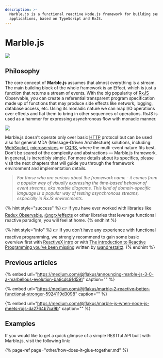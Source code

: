 ```yaml
---
description: >-
  Marble.js is a functional reactive Node.js framework for building server-side
  applications, based on TypeScript and RxJS.
---
```


# Marble.js

![](.gitbook/assets/wallpaper.jpg)

## Philosophy

The core concept of **Marble.js** assumes that almost everything is a stream. The main building block of the whole framework is an Effect, which is just a function that returns a stream of events. With the big popularity of [RxJS](http://rxjs.dev) Observable, you can create a referential transparent program specification made up of functions that may produce side effects like network, logging, database access, etc. Using its monadic nature we can map I/O operations over effects and flat them to bring in other sequences of operations. RxJS is used as a hammer for expressing asynchronous flow with monadic manner.

![](.gitbook/assets/effect.jpg)

Marble.js doesn't operate only over basic [HTTP](http/effects.md) protocol but can be used also for general MDA \(Message-Driven Architecture\) solutions, including [WebSocket](messaging/websockets.md), [microservices](messaging/microservices/) or [CQRS](messaging/cqrs.md), where the multi-event nature fits best. Don't be scared of the complexity and abstractions — Marble.js framework, in general, is incredibly simple. For more details about its specifics, please visit the next chapters that will guide you through the framework environment and implementation details.

> _For those who are curious about the framework name - it comes from a popular way of visually expressing the time-based behavior of event streams, aka marble diagrams. This kind of domain-specific language is a popular way of testing asynchronous streams, especially in RxJS environments._

{% hint style="success" %}
👉 If you have ever worked with libraries like [Redux Observable](https://redux-observable.js.org), [@ngrx/effects](https://github.com/ngrx/platform/blob/master/docs/effects/README.md) or other libraries that leverage functional reactive paradigm, you will feel at home.
{% endhint %}

{% hint style="info" %}
👉 If you don't have any experience with functional reactive programming, we strongly recommend to gain some basic overview first with [ReactiveX intro](http://reactivex.io/intro.html) or with [The introduction to Reactive Programming you've been missing](https://gist.github.com/staltz/868e7e9bc2a7b8c1f754) written by [@andrestaltz](https://twitter.com/andrestaltz).
{% endhint %}

## Previous articles

{% embed url="https://medium.com/@jflakus/announcing-marble-js-3-0-a-marbellous-evolution-ba9cdc91d591" caption="" %}

{% embed url="https://medium.com/@jflakus/marble-2-reactive-better-functional-stronger-5924119d3098" caption="" %}

{% embed url="https://medium.com/@jflakus/marble-js-when-node-js-meets-rxjs-da2764b7ca9b" caption="" %}

## Examples

If you would like to get a quick glimpse of a simple RESTful API built with Marble.js, visit the following link:

{% page-ref page="other/how-does-it-glue-together.md" %}


